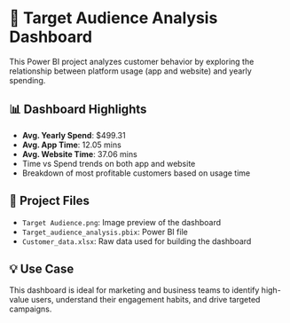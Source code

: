# 🎯 Target Audience Analysis Dashboard

This Power BI project analyzes customer behavior by exploring the relationship between platform usage (app and website) and yearly spending.

## 📊 Dashboard Highlights
- **Avg. Yearly Spend**: $499.31  
- **Avg. App Time**: 12.05 mins  
- **Avg. Website Time**: 37.06 mins  
- Time vs Spend trends on both app and website  
- Breakdown of most profitable customers based on usage time  

## 📁 Project Files
- `Target Audience.png`: Image preview of the dashboard  
- `Target_audience_analysis.pbix`: Power BI file  
- `Customer_data.xlsx`: Raw data used for building the dashboard  

## 💡 Use Case
This dashboard is ideal for marketing and business teams to identify high-value users, understand their engagement habits, and drive targeted campaigns.


